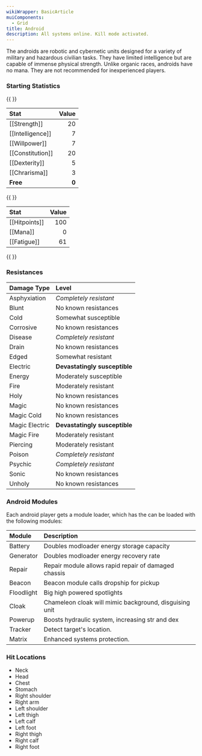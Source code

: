 ```yaml
---
wikiWrapper: BasicArticle
muiComponents: 
  - Grid
title: Android
description: All systems online. Kill mode activated.
---
```

The androids are robotic and cybernetic units designed for a variety of military and hazardous civilian tasks.  They have limited intelligence but are capable of immense physical strength.  Unlike organic races, androids have no mana.  They are not recommended for inexperienced players.

### Starting Statistics
{{ <Grid container spacing={24}><Grid item> }}

| Stat            | Value   |
|:----------------|--------:|
|[[Strength]]     |    20   |
|[[Intelligence]] |     7   |
|[[Willpower]]    |     7   |
|[[Constitution]] |    20   |
|[[Dexterity]]    |     5   |
|[[Chrarisma]]    |     3   |
|**Free**         |   **0** |

{{ </Grid><Grid item> }}

| Stat         | Value |
|:-------------|------:|
|[[Hitpoints]] |   100 |
|[[Mana]]      |     0 |
|[[Fatigue]]   |    61 |

{{ </Grid></Grid> }}

### Resistances
| Damage Type    | Level                         |
|:---------------|:------------------------------|
| Asphyxiation   | *Completely resistant*        |
| Blunt          | No known resistances          |
| Cold           | Somewhat susceptible          |
| Corrosive      | No known resistances          |
| Disease        | *Completely resistant*        |
| Drain          | No known resistances          |
| Edged          | Somewhat resistant            |
| Electric       | **Devastatingly susceptible** |
| Energy         | Moderately susceptible        |
| Fire           | Moderately resistant          |
| Holy           | No known resistances          |
| Magic          | No known resistances          |
| Magic Cold     | No known resistances          |
| Magic Electric | **Devastatingly susceptible** |
| Magic Fire     | Moderately resistant          |
| Piercing       | Moderately resistant          |
| Poison         | *Completely resistant*        |
| Psychic        | *Completely resistant*        |
| Sonic          | No known resistances          |
| Unholy         | No known resistances          |

### Android Modules
Each android player gets a module loader, which has the can be loaded with the following modules:

| Module     | Description                                            |
|:-----------|:-------------------------------------------------------|
| Battery    | Doubles modloader energy storage capacity              |
| Generator  | Doubles modloader energy recovery rate                 |
| Repair     | Repair module allows rapid repair of damaged chassis   |
| Beacon     | Beacon module calls dropship for pickup                |
| Floodlight | Big high powered spotlights                            |
| Cloak      | Chameleon cloak will mimic background, disguising unit |
| Powerup    | Boosts hydraulic system, increasing str and dex        |
| Tracker    | Detect target's location.                              |
| Matrix     | Enhanced systems protection.                           |

### Hit Locations
* Neck
* Head
* Chest
* Stomach
* Right shoulder
* Right arm
* Left shoulder
* Left thigh
* Left calf
* Left foot
* Right thigh
* Right calf
* Right foot